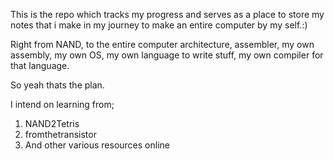 This is the repo which tracks my progress and serves as a place to store my notes that i make in my journey to make an entire computer by my self.:)

Right from NAND, to the entire computer architecture, assembler, my own assembly, my own OS, my own language to write stuff, my own compiler for that language. 

So yeah thats the plan.

I intend on learning from;

1. NAND2Tetris
2. fromthetransistor
3. And other various resources online